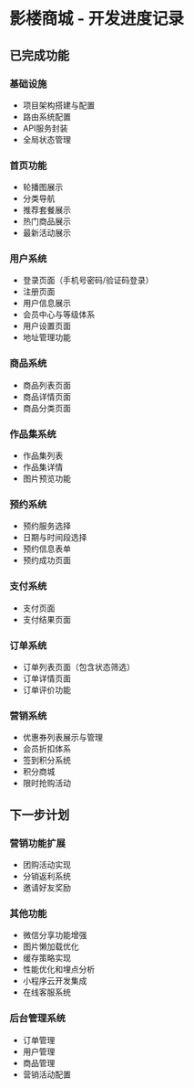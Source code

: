 # 影楼商城 - 开发进度记录

## 已完成功能

### 基础设施
- 项目架构搭建与配置
- 路由系统配置
- API服务封装
- 全局状态管理

### 首页功能
- 轮播图展示
- 分类导航
- 推荐套餐展示
- 热门商品展示
- 最新活动展示

### 用户系统
- 登录页面（手机号密码/验证码登录）
- 注册页面
- 用户信息展示
- 会员中心与等级体系
- 用户设置页面
- 地址管理功能

### 商品系统
- 商品列表页面
- 商品详情页面
- 商品分类页面

### 作品集系统
- 作品集列表
- 作品集详情
- 图片预览功能

### 预约系统
- 预约服务选择
- 日期与时间段选择
- 预约信息表单
- 预约成功页面

### 支付系统
- 支付页面
- 支付结果页面

### 订单系统
- 订单列表页面（包含状态筛选）
- 订单详情页面
- 订单评价功能

### 营销系统
- 优惠券列表展示与管理
- 会员折扣体系
- 签到积分系统
- 积分商城
- 限时抢购活动

## 下一步计划

### 营销功能扩展
- 团购活动实现
- 分销返利系统
- 邀请好友奖励

### 其他功能
- 微信分享功能增强
- 图片懒加载优化
- 缓存策略实现
- 性能优化和埋点分析
- 小程序云开发集成
- 在线客服系统

### 后台管理系统
- 订单管理
- 用户管理
- 商品管理
- 营销活动配置
